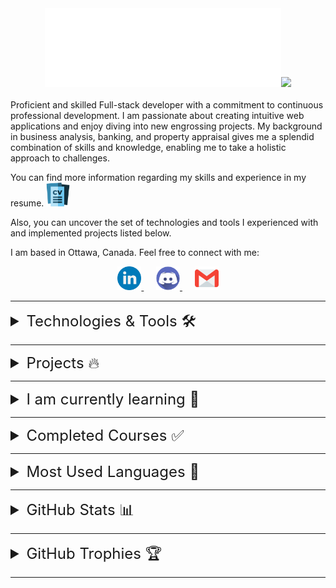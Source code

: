 <div align="center" width="100%">
<img src="header.svg" style="width:75%" alt="Click to see the source"><img src="images/earth-black.gif" width="25%"/>
</div>

</br>
Proficient and skilled Full-stack developer with a commitment to continuous professional development. I am passionate about creating intuitive web applications and enjoy diving into new engrossing projects. My background in business analysis, banking, and property appraisal gives me a splendid combination of skills and knowledge, enabling me to take a holistic approach to challenges.

You can find more information regarding my skills and experience in my resume.
<a href="https://flowcv.com/resume/95vgl16kej"><img width="38px" src="images/cv.png" onmouseover='this.src="images/discord.png"' onmouseout="this.src='images/cv-black.png'"></a>

Also, you can uncover the set of technologies and tools I experienced with and implemented projects listed below.

I am based in Ottawa, Canada. Feel free to connect with me:

<p align="center" style="text-decoration:none">
  <a href="https://www.linkedin.com/in/opavlyk/"
  target="_blank" rel="noreferrer">
    <img src="images/linkedin-one.png" width="38" height="38"/>
  </a>&nbsp&nbsp&nbsp&nbsp
  <a href="https://discordapp.com/users/1085667541902442638" target="_blank" rel="noreferrer">
    <img src="images/discord.png" width="38" height="38"/>
  </a>&nbsp&nbsp&nbsp&nbsp
  <a href="mailto:pavlykolek@gmail.com" target="_blank" rel="noreferrer">
    <img src="images/gmail-one.png" width="38" height="38"/>
  </a>
</p>

---

<details>
  <summary style="font-size:24px">Technologies & Tools 🛠️</summary>
  <br>
  <table>  
    <tr><strong>Languages:</strong></tr>     
      <tr> <!-- line 1 -->
        <td align="center" height="108" width="108">
          <a href="https://www.javascript.com/">
            <img src="images/javascript.svg" width="48" height="48" alt="JAVASCRIPT"/>
          </a>
          <br/><strong>JavaScript</strong>
        </td>
        <td align="center" height="108" width="108">
          <a href="https://developer.mozilla.org/en-US/docs/Web/HTML">
            <img src="images/html.svg" width="48" height="48" alt="HTML"/>
          </a>
          <br/><strong>HTML</strong>
        </td>
        <td align="center" height="108" width="108">
          <a href="https://developer.mozilla.org/en-US/docs/Web/CSS">
            <img src="images/css.svg" width="48" height="48" alt="CSS"/>
          </a>
          <br/><strong>CSS</strong>
        </td>
        <td align="center" height="108" width="108">
          <a href="www.python.org">
            <img src="images/python.png" width="48" height="48" alt="RUBY"/>
          </a>
          <br/><strong>Python</strong>
        </td>
        <td align="center" height="108" width="108">
          <a href="https://developer.mozilla.org/en-US/docs/Glossary/SQL"><img src="images/sql.png" width="48" height="48" alt="SQL"/>
          </a>
          <br/><strong>SQL</strong>
        </td>
        <td align="center" height="108" width="108">
          <a href="https://rubyonrails.org/">
            <img src="images/ruby.png" width="48" height="48" alt="RUBY"/>
          </a>
          <br/><strong>Ruby</strong>
        </td>
    </tr>
  </table> 
  <table> 
    <tr><strong>Frontend:</strong></tr>
    <tr> <!-- line 2 -->
      <td align="center" height="108" width="108">
        <a href="https://reactjs.org/">
          <img src="images/react.png" width="48" height="48" alt="REACT"/>
        </a>
        <br/><strong>React</strong>
      </td>
            <td align="center" height="108" width="108">
        <a href="https://redux.js.org/">
          <img src="images/redux.png" width="48" height="48" alt="Redux"/>
        </a>
        <br/><strong>Redux</strong>
      </td>
      <td align="center" height="108" width="108">
        <a href="https://reactrouter.com/en/main">
          <img src="images/react-router.png" width="52" height="33" alt="React-router"/>
        </a>
        <br/><strong>React Router</strong>
      <td align="center" height="108" width="108">
        <a href="https://axios-http.com/docs/intro">
          <img src="images/axios.png" width="58" height="48" alt="Axios"/>
        </a>
        <br/><strong>Axios</strong>
      </td>
            <td align="center" height="108" width="108">
        <a href="https://tanstack.com/query/latest">
          <img src="images/react-query.png" width="48" height="48" alt="React Query"/>
        </a>
        <br/><strong>React Query</strong>
      </td>
      <td align="center" height="108" width="108">
        <a href="https://reactnative.dev/">
          <img src="images/react.png" width="48" height="48" alt="REACT"/>
        </a>
        <br/><strong>React Native</strong>
      </td>
      <td align="center" height="108" width="108">
        <a href="https://reactnavigation.org/">
          <img src="images/reactnav.svg" width="48" height="48" alt="Next.js"/>
        </a>
        <br/><strong>React Navigation</strong>
      </td>
      <!-- <td align="center" height="108" width="108">
        <a href="https://jquery.com/">
          <img src="images/jquery.svg" width="48" height="48" alt="JQUERY"/>
        </a>
        <br/><strong>jQuery</strong>
      </td> -->
    </tr>
    <tr> <!-- line 3 -->
    <td align="center" height="108" width="108">
        <a href="https://nextjs.org/">
          <img src="images/next.png" width="48" height="48" alt="Next.js"/>
        </a>
        <br/><strong>Next.js</strong>
      </td>
      <td align="center" height="108" width="108">
        <a href="https://getbootstrap.com/">
          <img src="images/bootstrap.png" width="48" height="48" alt="Bootstrap"/>
        </a>
        <br/><strong>Bootstrap</strong>
      </td>
      <td align="center" height="108" width="108">
        <a href="https://sass-lang.com/">
          <img src="images/sass.svg" width="48" height="48" alt="SASS"/>
        </a>
        <br/><strong>SASS</strong>
      </td>
      <td align="center" height="108" width="108">
        <a href="https://tailwindui.com/">
          <img src="images/tailwind.svg" width="48" height="48" alt="TAILWIND"/>
        </a>
        <br/><strong>Tailwind</strong>
      </td>
      <td align="center" height="108" width="108">
        <a href="https://github.com/css-modules/css-modules">
          <img src="images/css-modules.png" width="50" height="50" alt="CSS Modules"/>
        </a>
        <br/><strong>CSS Modules</strong>
      </td>
      <td align="center" height="108" width="108">
        <a href="https://styled-components.com/">
          <img src="images/sc.png" width="50" height="48" alt="Styled Components"/>
        </a>
        <br/><strong>Styled Components</strong>
      </td>
      <!-- <td align="center" height="108" width="108">
        <a href="https://mui.com/">
          <img src="images/mui.svg" width="48" height="48" alt="MaterialUI"/>
        </a>
        <br/><strong>Material UI</strong>
      </td> -->
    </tr>
    </table>
    <table>
      <tr><strong>Backend:</strong></tr>
        <tr> <!-- line 4 -->
            <td align="center" height="108" width="108">
        <a href="https://nodejs.org/en">
          <img src="images/node.png" width="42" height="48" alt="Nodejs"/>
        </a>
        <br/><strong>Node.js</strong>
      </td>
      <td align="center" height="108" width="108">
        <a href="https://expressjs.com/">
          <img src="images/express.png" width="48" height="48" alt="Express"/>
        </a>
        <br/><strong>Express</strong>
      </td>
      <td align="center" height="108" width="108">
        <a href="https://www.postgresql.org/">
          <img src="images/postgresql.png" width="48" height="48"alt="POSTGRESQL"/>
        </a>
        <br/><strong>PostgreSQL</strong>
      </td>
      <td align="center" height="108" width="108">
        <a href="https://supabase.com/">
          <img src="images/supabase.svg" width="48" height="48" alt="SUPABASE"/>
        </a>
        <br/><strong>Supabase</strong>
      </td>
      <td align="center" height="108" width="108">
        <a href="https://www.mongodb.com/">
          <img src="images/mongodb.png" width="48" height="48" alt="MONGODB"/>
        </a>
        <br/><strong>MongoDB</strong>
      </td>
      <td align="center" height="108" width="108">
        <a href="https://mongoosejs.com/">
          <img src="images/mongoose.png" width="60" height="38" alt="Mongoose"/>
        </a>
        <br/><strong>Mongoose</strong>
      </td>
    </tr>
    </table>
    <table>
      <tr><strong>Useful libraries:</strong></tr>
      <tr> <!-- line 5 -->
        <td align="center" height="108" width="108">
        <a href="https://auth0.com/">
          <img src="images/auth.png" width="48" height="48" alt="Auth0"/>
        </a>
        <br/><strong>Auth0</strong>
        </td>
        <td align="center" height="108" width="108">
        <a href="https://react-icons.github.io/react-icons">
          <img src="images/react-icons.svg" width="48" height="48" alt="React Icons"/>
        </a>
        <br/><strong>React Icons</strong>
      </td>
      <td align="center" height="108" width="108">
        <a href="https://react-hot-toast.com/">
          <img src="images/react-hot-toast.jpg" width="48" height="48" alt="React Hot Toast"/>
        </a>
        <br/><strong>React Hot Toast</strong>
      </td>
      <td align="center" height="108" width="108">
        <a href="https://date-fns.org/">
          <img src="images/date-fns.png" width="48" height="48" alt="date-fns"/>
        </a>
        <br/><strong>date-fns</strong>
      </td>
      <td align="center" height="108" width="108">
        <a href="https://recharts.org/en-US/">
          <img src="images/recharts.png" width="48" height="48" alt="Recharts"/>
        </a>
        <br/><strong>Recharts</strong>
      </td>
      <td align="center" height="108" width="108">
        <a href="https://www.chartjs.org/docs/latest/">
          <img src="images/chartjs.png" width="48" height="48" alt="Chart.js"/>
        </a>
        <br/><strong>Chart.js</strong>
      </td>
                  <td align="center" height="108" width="108">
        <a href="https://threejs.org/">
          <img src="images/three.png" width="48" height="48" alt="Three.js"/>
        </a>
        <br/><strong>Three.js</strong>
      </td>
      </tr>
      <tr> <!-- line 6 -->
        <td align="center" height="108" width="108">
        <a href="https://www.fusioncharts.com/">
          <img src="images/fusion.jpg" width="50" height="48" alt="FusionCharts"/>
        </a>
        <br/><strong>FusionCharts</strong>
      </td>
            <td align="center" height="108" width="108">
        <a href="https://react-leaflet.js.org/">
          <img src="images/leaflet.png" width="48" height="48" alt="React Leaflet"/>
        </a>
        <br/><strong>React Leaflet</strong>
      </td>
      <td align="center" height="108" width="108">
        <a href="https://react-hook-form.com/">
          <img src="images/react-hook-form.png" width="48" height="48" alt="Hook Form"/>
        </a>
        <br/><strong>React Hook Form</strong>
      </td>
            <td align="center" height="108" width="108">
        <a href="https://wind-ui.com/">
          <img src="images/wind.jpg" width="48" height="48" alt="Wind UI"/>
        </a>
        <br/><strong>Wind UI</strong>
        </td>
            <td align="center" height="108" width="108">
        <a href="https://openai.com/">
          <img src="images/openAI.png" width="48" height="48" alt="OpenAI"/>
        </a>
        <br/><strong>OpenAI</strong>
        </td>
    </tr>
    </table>
    <table>
      <tr><strong>Testing:</strong></tr>
      <tr> <!-- line 7 -->
      <td align="center" height="108" width="108">
        <a href="https://www.cypress.io/">
          <img src="images/cypress.png" width="48" height="48" alt="CYPRESS"/>
        </a>
        <br/><strong>Cypress</strong>
      </td>
      <td align="center" height="108" width="108">
        <img src="images/jest.svg" width="48" height="48" alt="JEST"/>
        <br/><strong>Jest</strong>
      </td>
      <td align="center" height="108" width="108">
        <a href="https://mochajs.org/">
          <img src="images/mocha.png" width="48" height="48" alt="MOCHA"/>
        </a>
        <br/><strong>Mocha</strong>
      </td>
      <td align="center" height="108" width="108">
        <a href="https://www.chaijs.com/">
          <img src="images/chai.png" width="48" height="48" alt="CHAI"/>
        </a>
        <br/><strong>Chai</strong>
      </td>
      <td align="center" height="108" width="108">
        <a href="https://rspec.info/">
          <img src="images/rspec.png" width="48" height="48" alt="RSPEC"/>
        </a>
        <br/><strong>RSpec</strong>
      </td>
    </tr>
    </table>
    <table>
      <tr><strong>Design:</strong></tr>
      <tr> <!-- line 8 -->
      <td align="center" height="108" width="108">
        <img src="images/photoshop.svg" width="48" height="48" alt="PHOTOSHOP"/>
        <br/><strong>Photoshop</strong>
      </td>
      <td align="center" height="108" width="108">
        <a href="https://www.figma.com/">
          <img src="images/figma.png" width="48" height="48" alt="FIGMA"/>
        </a>
        <br/><strong>Figma</strong>
      </td>
      <td align="center" height="108" width="108">
        <a href="https://krita.org/en/">
          <img src="images/krita.svg" width="48" height="48" alt="KRITA"/>
        </a>
        <br/><strong>Krita</strong>
      </td>
      <td align="center" height="108" width="108">
        <a href="https://coolors.co/">
          <img src="images/coolors.svg" width="60" height="48" alt="Coolors"/>
        </a>
        <br/><strong>Coolors</strong>
      </td>
    </tr>
    </table>
    <table>
      <tr><strong>Deploying:</strong></tr>
      <tr> <!-- line 9 -->
      <td align="center" height="108" width="108">
      <a href="https://www.netlify.com/">
        <img src="images/netlify.svg" width="48" height="48" alt="NETLIFY"/>
        </a>
        <br/><strong>Netlify</strong>
      </td>
      <td align="center" height="108" width="108">
        <a href="https://www.vercel.com/">
          <img src="images/vercel.jpg" width="48" height="48" alt="VERCEL"/>
        </a>
        <br/><strong>Vercel</strong>
      </td>
      <td align="center" height="108" width="108">
        <a href="https://cloud.digitalocean.com/">
          <img src="images/do.png" width="48" height="48" alt="DIGITAL OCEAN"/>
        </a>
        <br/><strong>Digital Ocean</strong>
      </td>
      <td align="center" height="108" width="108">
      <a href="https://render.com/">
        <img src="images/render.png" width="48" height="48" alt="Render"/>
        </a>
        <br/><strong>Render</strong>
      </td>
    </tr>
    </table>
    <table>
      <tr><strong>Tools, Code editing etc.:</strong></tr>
          <tr> <!-- line 10 -->
      <td align="center" height="108" width="108">
        <img src="images/git.png" width="48" height="48" alt="Git"/>
        <br /><strong>Git</strong>
      </td>
      <td align="center" height="108" width="108">
        <a href="https://code.visualstudio.com/">
          <img src="images/vs.png" width="48" height="48" alt="VSCODE"/>
        </a>
        <br/><strong>VS Code</strong>
      </td>
      <td align="center" height="108" width="108">
        <a href="https://www.sublimetext.com/">
          <img src="images/sublime.png" width="48" height="48" alt="Sublime"/>
        </a>
        <br/><strong>Sublime</strong>
      </td>
      <td align="center" height="108" width="108">
        <a href="https://vitejs.dev/">
          <img src="images/vite.svg" width="48" height="48" alt="Vite"/>
        </a>
        <br/><strong>Vite</strong>
      </td>
            <td align="center" height="108" width="108">
        <a href="https://www.postman.com/">
          <img src="images/postman.svg" width="48" height="48" alt="Postman"/>
        </a>
        <br/><strong>Postman</strong>
      </td>
            <td align="center" height="108" width="108">
        <img src="images/linux.svg" width="48" height="48" alt="LINUX"/>
        <br/><strong>Linux</strong>
      </td>
    </tr>

  </table>
</details>

---

<details>
  <summary style="font-size:24px">Projects 🔥</summary>

<section align="center">
<table bordercolor="#66b2b2">
<!-- riipen project -->
  <tr>
    <tr>
    <td width="50%" bordercolor="#66b2b2" valign="top">
    <h3 align="center">Riipen Project - Expiry Date Tracker</h3>

<img src="images/riipen1.jpeg"/>
<img src="images/riipen2.jpeg"/>

  <a href="https://www.riipen.com/" target="_blank">
    </a>
    </td>

<!-- 0 project -->

<td width="50%" valign="top" align="left">
<p align="center"><strong>React, React Router, Axios, CSS, SASS, Bootstrap, Node.js, JWT, Mongoose, MongoDB Atlas, MongoDB Compass, Jest, Postman, Render</strong></p>
<p>MVP for a multi-phase Web App aimed at helping households manage their food inventory and reduce waste by tracking upcoming expiration dates.</p>
<p>This project was done under the guidance of 𝘛𝘩𝘦 𝘯𝘵𝘩 𝘊𝘳𝘦𝘢𝘵𝘪𝘷𝘦, which is leading this social and environmental sustainability initiative as part of a new business venture.</p>
<h4>Key features implemented:</h4>
<ul>
<li> Developed user registration and login functionality</li>
<li>Implemented JSON Web Token authentication to secure user sessions</li>
<li>Managed item creation, updates, and deletions using Axios for API interactions</li>
<li>Created a system for managing multiple item lists, including indicators for the number of items in each list on the main screen.</li>
<li>Integrated sorting and filtering functionalities to allow users to organize items based on various criteria.</li>
<li>Built RESTful APIs with a robust back-end structure to handle all CRUD operations effectively.</li>
<li>Set up and manage database collections using a cloud-based database solution.</li>
</ul>
  </td>
  </tr>
<!-- 1 project -->
  <tr>
    <tr>
    <td width="50%" bordercolor="#66b2b2" valign="top">
    <h3 align="center">Oasis Backside</h3>

![](https://github.com/agpavlik/Oasis-Backside/blob/main/public/docs/demo45.gif)

  <a href="https://github.com/agpavlik/Oasis-Backside" target="_blank">
      <img src="https://img.shields.io/badge/Code-black?style=for-the-badge&logo=github">
    </a>  
      <p><strong>React, React Router, React Query, React Hook Form, Supabase, Styled Components, Vite</strong></p>
      <p>Oasis Backside is the internal application used inside the hotel to manage bookings, rooms and guests.</p>
    </td>

<!-- 2 project -->

<td width="50%" valign="top">
      <h3 align="center">Blogener</h3>

![](https://github.com/agpavlik/Blogener/blob/main/public/docs/demo67.gif)

  <a href="https://github.com/agpavlik/Blogener" target="_blank">
      <img src="https://img.shields.io/badge/Code-black?style=for-the-badge&logo=github">
    </a> 
    <p><strong>OpenAI, React, Next.js, MongoDB, Tailwind CSS, Auth0, Stripe</strong></p>
    <p>The AI-powered SAAS solution to generate SEO-optimized blog posts in minutes. Get high-quality content, without sacrificing your time.</p>
  </td>
  </tr>

<!-- 3 project -->
<tr>
<td width="50%" valign="top">
      <h3 align="center">Pizzolino</h3>

![](https://github.com/agpavlik/pizzolino/blob/main/public/docs/demo46.gif)

  <a href="https://github.com/agpavlik/Pizzolino" target="_blank">
      <img src="https://img.shields.io/badge/Code-black?style=for-the-badge&logo=github">
    </a> 
    <p><strong>React, React Router, Redux, Tailwind CSS, Vite</strong></p>
    <p>The application allows users to order pizza fast requiring no user account and no login.</p>
  </td>

<!-- 4 project -->
  <td width="50%" valign="top">
  <h3 align="center">Map-Marker</h3>

![](https://github.com/agpavlik/map-maker/blob/main/public/docs/demo44.gif)

  <a href="https://github.com/agpavlik/Map-Marker" target="_blank">
      <img src="https://img.shields.io/badge/Code-black?style=for-the-badge&logo=github">
    </a> 
    <p><strong>React, React Router, CSS Modules, React Leaflet, React, Datepicker, Vite</strong></p>
    <p>React-based single-page application where users can register all the cities that they have ever traveled to.</p>
  </td>
  </tr>
<!-- 5 project -->
<tr>
  <td width="50%" bordercolor="#66b2b2" valign="top">
    <h3 align="center">Flashback-Up</h3>
    
![](https://github.com/agpavlik/Geo/blob/main/public/docs/demo65.gif)

  <a href="https://github.com/agpavlik/Geo" target="_blank">
      <img src="https://img.shields.io/badge/Code-black?style=for-the-badge&logo=github">
    </a>  
      <p><strong>React.js, React Router, Axios, Node.js, Express.js, MongoDB, Mongoose, bcrypt.js, jsonwebtoken</strong></p>
      <p>Flashback-Up allows users to store remarkable places that they would like to memorize and share with the community.</p>
    </td>
<!-- 6 project -->
    <td width="50%" valign="top">
      <h3 align="center">Pollarizing</h3>

![](https://github.com/agpavlik/LHL-project-decision-maker/blob/master/public/images/demo11.gif)

  <a href="https://github.com/agpavlik/LHL-project-decision-maker" target="_blank">
      <img src="https://img.shields.io/badge/Code-black?style=for-the-badge&logo=github">
    </a> 
    <p><strong>JavaScript, HTML, SASS, Bootstrap, Express, PostgreSQL, Chart.js</strong></p>
    <p>Application allows users to make a decision by creating polls and voting.</p>
  </td>
</tr>
<!-- 7 project -->
<tr>
  <td width="50%" bordercolor="#66b2b2" valign="top">
    <h3 align="center">Gourmand</h3>
    
![](https://github.com/agpavlik/Gourmand/blob/main/assets/page.png)

  <a href="https://github.com/agpavlik/Gourmand" target="_blank">
      <img src="https://img.shields.io/badge/Code-black?style=for-the-badge&logo=github">
    </a>  
      <p><strong>React Native, React Navigation, Redux, Expo</strong></p>
      <p>Cooking recipies application built with React Native.</p>
  </td>
<!-- 8 project -->
  <td width="50%" bordercolor="#66b2b2" valign="top">
    <h3 align="center">Fav-Loc</h3>
    
![](https://github.com/agpavlik/fav-loc/blob/main/assets/page.png)

  <a href="https://github.com/agpavlik/fav-loc" target="_blank">
      <img src="https://img.shields.io/badge/Code-black?style=for-the-badge&logo=github">
    </a>  
      <p><strong>React Native, Expo, Expo-sqlite, Expo-location, Expo-image-picker, Expo-app-loading, React Navigation, React-Native-Map</strong></p>
      <p>The application allows users to collect and manage information about their favorite places visited.</p>
  </td>
</tr>

<!-- 9 project -->
<tr>
  <td width="50%" bordercolor="#66b2b2" valign="top">
    <h3 align="center">ExpenSee</h3>
    
![](https://github.com/agpavlik/ExpenSee/blob/main/assets/page.png)

  <a href="https://github.com/agpavlik/ExpenSee" target="_blank">
      <img src="https://img.shields.io/badge/Code-black?style=for-the-badge&logo=github">
    </a>  
      <p><strong>React Native, Expo, React Navigation, Firebase, Fetch</strong></p>
      <p>React Native app allows to manage expenses.</p>
    </td>
<!-- 10 project -->
  <td width="50%" bordercolor="#66b2b2" valign="top">
    <h3 align="center">MythiCare</h3>
<img src="https://github.com/agpavlik/LHL-project-MythiCare/blob/main/docs/Screenshot_13.png" width="100%">

  <a href="https://github.com/agpavlik/LHL-project-MythiCare" target="_blank">
      <img src="https://img.shields.io/badge/Code-black?style=for-the-badge&logo=github">
    </a>  
      <p><strong>React, Bootstrap, Node, Express, PostgreSQL</strong></p>
      <p>A pet sitting app where you can find or become a sitter for the pets.</p>
    </td>
</tr>
<!-- 11 project -->
<tr>
<td width="50%" valign="top">
      <h3 align="center">Jungle</h3>

![](https://github.com/agpavlik/LHL-project-Jungle/blob/master/public/docs/demo9.gif)

  <a href="https://github.com/agpavlik/LHL-project-Jungle" target="_blank">
      <img src="https://img.shields.io/badge/Code-black?style=for-the-badge&logo=github">
    </a> 
    <p><strong>Ruby on Rails, PostgreSQL, Strap</strong></p>
    <p>A mini e-commerce application. Plants and flowers online shop.</p>
  </td>

<!-- 12 project -->
  <td width="50%" bordercolor="#66b2b2" valign="top">
    <h3>PhotoLabs</h3>

![](https://github.com/agpavlik/LHL-project-photolabs/blob/main/frontend/public/docs/demo4.gif)

  <a href="https://github.com/agpavlik/LHL-project-photolabs" target="_blank">
      <img src="https://img.shields.io/badge/Code-black?style=for-the-badge&logo=github">
    </a>  
      <p><strong>React, Bootstrap, Node, Express, MongoDB</strong></p>
      <p>A React-based SPA that allows users to view photos in different contexts.</p>
    </td>
</tr>
<!-- 13 project -->
<tr>
  <td width="50%" bordercolor="#66b2b2" valign="top">
    <h3 align="center">React Quiz</h3>
    
![](https://github.com/agpavlik/Udemy-react-quiz/blob/main/public/demo25.gif)

  <a href="https://github.com/agpavlik/Udemy-react-quiz" target="_blank">
      <img src="https://img.shields.io/badge/Code-black?style=for-the-badge&logo=github">
    </a>  
      <p><strong>React, Reducer</strong></p>
      <p>A little quiz</p>
    </td>
<!-- 14 project -->
<td width="50%" valign="top">
      <h3 align="center">Tweeter</h3>

![](https://github.com/agpavlik/LHL-project-tweeter/blob/master/public/docs/demo2.gif)

  <a href="https://github.com/agpavlik/LHL-project-tweeter" target="_blank">
      <img src="https://img.shields.io/badge/Code-black?style=for-the-badge&logo=github">
    </a> 
    <p><strong>HTML, CSS, JS, jQuery, Express, Node</strong></p>
    <p>Tweeter is a simple, single-page Twitter clone. </p>
  </td>
</tr>
<!-- 15 project -->
<tr>
  <td width="50%" bordercolor="#66b2b2" valign="top">
    <h3>TinyApp</h3>

<img src="https://github.com/agpavlik/LHL-project-tinyapp/blob/master/docs/urls-page.png" width="100%">

  <a href="https://github.com/agpavlik/LHL-project-tinyapp" target="_blank">
      <img src="https://img.shields.io/badge/Code-black?style=for-the-badge&logo=github">
    </a>  
      <p><strong>Node, Express</strong></p>
      <p>TinyApp is a full stack web application that allows users to shorten long URLs</p>
    </td>
  </tr>
  </tr>
</table>
</section>
</details>

---

<details>
  <summary style="font-size:24px"> I am currently learning 📝 </summary>
<br>

  <p><strong> ☑️ DevOps and Software Engineering Professional Certificate</strong>&nbsp&nbsp&nbsp
    <a href="https://www.coursera.org/programs/ictc-beyond-the-cloud-intake-2-eata4/professional-certificates/devops-and-software-engineering" target="_blank">
      <img src="images/ibm.png" width="50px" height="20px">
   </a>
   <br> Master DevOps, Agile, Scrum, CI/CD and Cloud Native with hands-on job-ready skills.
  </p>

  <p><strong> ☑️ The Ultimate DevOps Bootcamp</strong>&nbsp&nbsp&nbsp
    <a href="https://www.udemy.com/course/the-complete-devops-bootcamp/learn/lecture/35714080?start=0#overview" target="_blank">
      <img src="images/udemy.svg" width="50px" height="20px">
   </a>
   <br> This course includes: DevOps Overview, Linux Basics, Networking Basics, Applications Basics, Introduction to Git, Docker and Containers, Container Orchestration, Kubernetes Concepts, Learn IaC with Terraform, Basic Python programming
  </p>

  <p><strong> ☑️ ChatGPT for developers: code, test, debug</strong>&nbsp&nbsp&nbsp
    <a href="https://www.udemy.com/course/chatgpt-for-developers-code-test-debug-by-yan-hadzhyisky/" target="_blank">
      <img src="images/udemy.svg" width="50px" height="20px">
   </a>
   <br> use chat GPT for developer as a good free assistant
  </p>

  <p><strong> ☑️ Web Design for Web Developers</strong>&nbsp&nbsp&nbsp
    <a href="https://www.udemy.com/course/web-design-secrets/" target="_blank">
      <img src="images/udemy.svg" width="50px" height="20px">
   </a>
   <br> The 25+ guidelines of amazing web design: simple rules and guidelines that go straight to the point.
  </p>

  <p><strong> ☑️ Typescript: The Complete Developer's Guide</strong>&nbsp&nbsp&nbsp
    <a href="https://www.udemy.com/course/typescript-the-complete-developers-guide/" target="_blank">
      <img src="images/udemy.svg" width="50px" height="20px">
   </a>
  <br>Master Typescript by learning popular design patterns and building complex projects. Includes React and Express.
  </p>

</details>

---

<details>
  <summary style="font-size:24px"> Completed Courses ✅ </summary>
<br>

  <p><strong> ✅ React Native - The Practical Guide [2024]</strong>&nbsp&nbsp&nbsp
    <a href="https://www.udemy.com/course/react-native-the-practical-guide/learn/lecture/31197308?start=0#overview" target="_blank">
      <img src="images/udemy.svg" width="50px" height="20px">
   </a>
   <br> Use React Native to build native iOS and Android Apps - incl. Push Notifications, Hooks, Redux.
  </p>

  <p><strong> ✅ The Ultimate React Course 2023: React, Redux & More</strong>&nbsp&nbsp&nbsp
    <a href="https://www.udemy.com/course/the-ultimate-react-course/learn/lecture/37351178?start=15#learning-tools" target="_blank">
      <img src="images/udemy.svg" width="50px" height="20px">
    </a> 
    <br>Front-end development with React and modern libraries course. Context API, React Query, Redux Toolkit, React Hook Form, Tailwind CSS, CSS Modules, Supabase, React Leaflet, advanced patterns etc.
  </p>

  <p><strong> ✅ The MERN Fullstack Guide</strong>&nbsp&nbsp&nbsp
    <a href="https://www.udemy.com/course/react-nodejs-express-mongodb-the-mern-fullstack-guide/learn/lecture/16851138?start=60#overview" target="_blank">
      <img src="images/udemy.svg" width="50px" height="20px">
   </a>
   <br> Build fullstack React.js applications with Node.js, Express.js & MongoDB (MERN). Also learn how to add file upload, authentication, authorization and how to deploy your application in different ways to different hosting services.
  </p>

  <p><strong> ✅ Next JS & Open AI / GPT</strong>&nbsp&nbsp&nbsp
    <a href="https://www.udemy.com/course/next-js-ai/learn/lecture/36383544?start=15#overview" target="_blank">
      <img src="images/udemy.svg" width="50px" height="20px">
   </a>
  <br>Build an SEO-friendly blog post gen app with auth0, GPT, stripe payments, Tailwind, & MongoDB
  </p>

  <p><strong> ✅ JavaScript: The Advanced Concepts</strong>&nbsp&nbsp&nbsp
    <a href="https://www.udemy.com/course/advanced-javascript-concepts/" target="_blank">
      <img src="images/udemy.svg" width="50px" height="20px">
   </a>
  <br>Learn modern advanced JavaScript practices and be in the top 10% of JavaScript developers
  </p>

  <p><strong> ✅ JavaScript Algorithms and Data Structures</strong>&nbsp&nbsp&nbsp<a href="https://www.freecodecamp.org/learn/javascript-algorithms-and-data-structures/" target="_blank">
  <img src="images/freeCode.png" width="110px" height="20px">
  </a>
  <br>Learn the fundamentals of JavaScript including variables, arrays, objects, loops, and functions. Create algorithms to manipulate strings, factorialize numbers, etc. Also learn two important programming paradigms: Object Oriented Programming (OOP) and Functional Programming (FP).</p>

</details>

---

<details>
  <summary style="font-size:24px">Most Used Languages 🎯</summary>
  <br>

[![Top Langs](https://github-readme-stats.vercel.app/api/top-langs/?username=agpavlik&layout=pie&langs_count=20&title_color=58A6FF&text_color=C3D1D9&icon_color=1F6FEB&bg_color=0D1117&hide_border=true)](https://github.com/anuraghazra/github-readme-stats)

</details>

---

<details>
  <summary style="font-size:24px"> GitHub Stats 📊 </summary>
  <br>
  
  ![github_dark](https://github-readme-stats.vercel.app/api?username=agpavlik&show_icons=true&show_contribs=true@show_prs=true&hide_border=true&cache_seconds=86400&theme=github_dark)

[![GitHub Streak](https://streak-stats.demolab.com?user=agpavlik&theme=github-dark-blue&hide_border=true)](https://git.io/streak-stats)

</details>

---

<details>
  <summary style="font-size:24px">GitHub Trophies 🏆</summary>
<img src="https://github-profile-trophy.vercel.app/?username=agpavlik&theme=darkhub&no-frame=false&no-bg=true&margin-w=4" />

</details>

---

